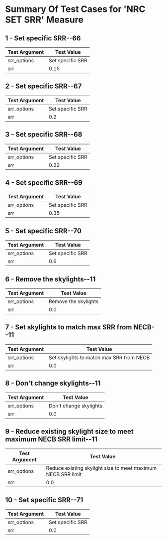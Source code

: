 # Summary Of Test Cases for 'NRC SET SRR' Measure
 
## 1 - Set specific SRR--66
| Test Argument | Test Value |
| ------------- | ---------- |
| srr_options |Set specific SRR |
| srr |0.15 |
 
## 2 - Set specific SRR--67
| Test Argument | Test Value |
| ------------- | ---------- |
| srr_options |Set specific SRR |
| srr |0.2 |
 
## 3 - Set specific SRR--68
| Test Argument | Test Value |
| ------------- | ---------- |
| srr_options |Set specific SRR |
| srr |0.22 |
 
## 4 - Set specific SRR--69
| Test Argument | Test Value |
| ------------- | ---------- |
| srr_options |Set specific SRR |
| srr |0.35 |
 
## 5 - Set specific SRR--70
| Test Argument | Test Value |
| ------------- | ---------- |
| srr_options |Set specific SRR |
| srr |0.6 |
 
## 6 - Remove the skylights--11
| Test Argument | Test Value |
| ------------- | ---------- |
| srr_options |Remove the skylights |
| srr |0.0 |
 
## 7 - Set skylights to match max SRR from NECB--11
| Test Argument | Test Value |
| ------------- | ---------- |
| srr_options |Set skylights to match max SRR from NECB |
| srr |0.0 |
 
## 8 - Don't change skylights--11
| Test Argument | Test Value |
| ------------- | ---------- |
| srr_options |Don't change skylights |
| srr |0.0 |
 
## 9 - Reduce existing skylight size to meet maximum NECB SRR limit--11
| Test Argument | Test Value |
| ------------- | ---------- |
| srr_options |Reduce existing skylight size to meet maximum NECB SRR limit |
| srr |0.0 |
 
## 10 - Set specific SRR--71
| Test Argument | Test Value |
| ------------- | ---------- |
| srr_options |Set specific SRR |
| srr |0.0 |
 
